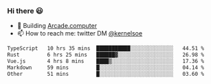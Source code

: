 ### Hi there 😃

- 🔨 Building [Arcade.computer](https://arcade.computer)
- 📫 How to reach me: twitter DM [@kernelsoe](https://twitter.com/kernelsoe)

<!--START_SECTION:waka-->

```txt
TypeScript   10 hrs 35 mins  ███████████░░░░░░░░░░░░░░   44.51 %
Rust         6 hrs 25 mins   ██████▓░░░░░░░░░░░░░░░░░░   26.98 %
Vue.js       4 hrs 8 mins    ████▒░░░░░░░░░░░░░░░░░░░░   17.36 %
Markdown     59 mins         █░░░░░░░░░░░░░░░░░░░░░░░░   04.14 %
Other        51 mins         █░░░░░░░░░░░░░░░░░░░░░░░░   03.60 %
```

<!--END_SECTION:waka-->
